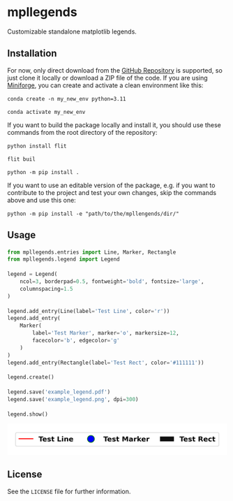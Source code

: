 # mpllegends
Customizable standalone matplotlib legends.

## Installation

For now, only direct download from the [GitHub Repository](https://github.com/jfreissmann/heatpumps) is supported, so just clone it locally or download a ZIP file of the code. If you are using [Miniforge](https://github.com/conda-forge/miniforge), you can create and activate a clean environment like this:

```
conda create -n my_new_env python=3.11
```

```
conda activate my_new_env
```

If you want to build the package locally and install it, you should use these commands from the root directory of the repository:

```
python install flit
```

```
flit buil
```

```
python -m pip install .
```

If you want to use an editable version of the package, e.g. if you want to contribute to the project and test your own changes, skip the commands above and use this one:

```
python -m pip install -e "path/to/the/mpllengends/dir/"
```

## Usage

```python
from mpllegends.entries import Line, Marker, Rectangle
from mpllegends.legend import Legend

legend = Legend(
    ncol=3, borderpad=0.5, fontweight='bold', fontsize='large',
    columnspacing=1.5
)

legend.add_entry(Line(label='Test Line', color='r'))
legend.add_entry(
    Marker(
        label='Test Marker', marker='o', markersize=12,
        facecolor='b', edgecolor='g'
    )
)
legend.add_entry(Rectangle(label='Test Rect', color='#111111'))

legend.create()

legend.save('example_legend.pdf')
legend.save('example_legend.png', dpi=300)

legend.show()
```

![Example of a legend created by the code above.](example_legend.png)

## License

See the `LICENSE` file for further information.
